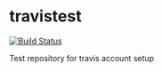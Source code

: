 travistest
==========

[![Build Status](https://secure.travis-ci.org/siciarek/travistest.png)](http://travis-ci.org/siciarek/travistest)

Test repository for travis account setup
